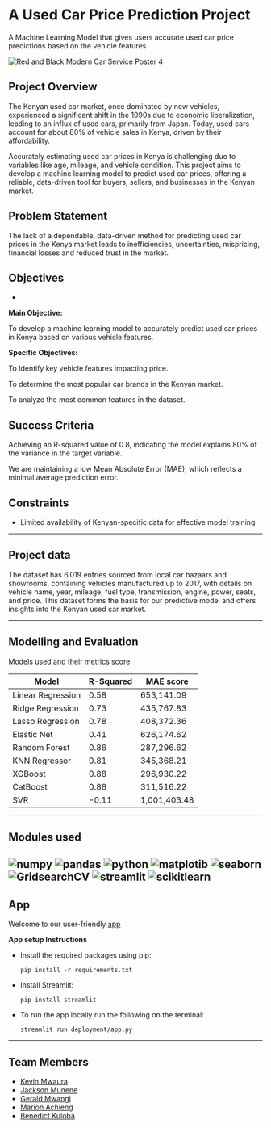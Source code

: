 # A Used Car Price Prediction Project

A Machine Learning Model that gives users  accurate used car price predictions  based on the vehicle features
<p>

![Red and Black Modern Car Service Poster 4](https://github.com/user-attachments/assets/121ebc40-8d71-4fa5-bf20-2ae010cf6e09)

## Project Overview
The Kenyan used car market, once dominated by new vehicles, experienced a significant shift in the 1990s due to economic liberalization, leading to an influx of used cars, primarily from Japan. Today, used cars account for about 80% of vehicle sales in Kenya, driven by their affordability. 

Accurately estimating used car prices in Kenya is challenging due to variables like age, mileage, and vehicle condition. This project aims to develop a machine learning model to predict used car prices, offering a reliable, data-driven tool for buyers, sellers, and businesses in the Kenyan market.

## Problem Statement
The lack of a dependable, data-driven method for predicting used car prices in the Kenya market leads to inefficiencies, uncertainties, mispricing, financial losses and reduced trust in the market.

## Objectives
-
**Main Objective:**

To develop a machine learning model to accurately predict used car prices in Kenya based on various vehicle features.

**Specific Objectives:**

To Identify key vehicle features impacting price.

To determine the most popular car brands in the Kenyan market.

To analyze the most common features in the dataset.

## **Success Criteria**
Achieving an R-squared value of 0.8, indicating the model explains 80% of the variance in the target variable.

We are maintaining a low Mean Absolute Error (MAE), which  reflects a minimal average prediction error.

## Constraints
- Limited availability of Kenyan-specific data for effective model training.
---
## Project data

The dataset has 6,019 entries sourced from local car bazaars and showrooms, containing vehicles manufactured up to 2017, with details on vehicle name, year, mileage, fuel type, transmission, engine, power, seats, and price. This dataset forms the basis for our predictive model and offers insights into the Kenyan used car market.

---
## Modelling and Evaluation

Models used and their metrics score

| Model                  | R-Squared | MAE score   |
|------------------------|-----------|-------------|
| Linear Regression     | 0.58      | 653,141.09  |
| Ridge Regression       | 0.73      | 435,767.83  |
| Lasso Regression       | 0.78      | 408,372.36  |
| Elastic Net            | 0.41      | 626,174.62  |
| Random Forest          | 0.86      | 287,296.62  |
| KNN Regressor          | 0.81      | 345,368.21  |
| XGBoost                | 0.88      | 296,930.22  |
| CatBoost               | 0.88      | 311,516.22  |
| SVR                    | -0.11     | 1,001,403.48|
---
## Modules used

![numpy](https://img.shields.io/badge/Numpy-777BB4?style=for-the-badge&logo=numpy&logoColor=white)
![pandas](https://img.shields.io/badge/Pandas-2C2D72?style=for-the-badge&logo=pandas&logoColor=white)
![python](https://img.shields.io/badge/Python-FFD43B?style=for-the-badge&logo=python&logoColor=blue)
![matplotib](https://img.shields.io/badge/matplotib-FF6F00?style=for-the-badge&logo=tensorflow&logoColor=blue)
![seaborn](https://img.shields.io/badge/seaborn-D00000?style=for-the-badge&logo=keras&logoColor=white)
![GridsearchCV](https://img.shields.io/badge/gridsearchcv-5C3EE8?style=for-the-badge&logo=opencv&logoColor=black)
![streamlit](https://img.shields.io/badge/streamlit-FF4B4B?style=for-the-badge&logo=streamlit&logoColor=pink)
![scikitlearn](https://img.shields.io/badge/scikit_learn-F7931E?style=for-the-badge&logo=scikit-learn&logoColor=white)
---

## App

Welcome to our user-friendly [app](https://carprice-prediction-dxogxazajkxpll3hllugmn.streamlit.app/)

**App setup Instructions**

* Install the required packages using pip:

    ```
    pip install -r requirements.txt
    ```

* Install Streamlit:

    ```
    pip install streamlit
    ```

* To run the app locally run the following on the terminal:
    ```
    streamlit run deployment/app.py
---
## Team Members

* [Kevin Mwaura](https://github.com/TyrionCodister)
* [Jackson Munene](https://github.com/jakkkc)
* [Gerald Mwangi](https://github.com/Geraldkigotho)
* [Marion Achieng](https://github.com/marionrion)
* [Benedict Kuloba](https://github.com/myles-G)


